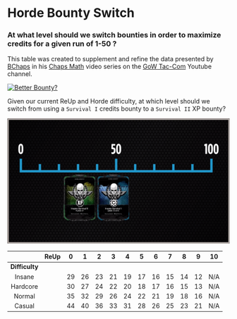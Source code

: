 # Horde Bounty Switch

### At what level should we switch bounties in order to maximize credits for a given run of 1-50 ?

This table was created to supplement and refine the data presented by [BChaps](https://gearsofwar.com/en-us/players/bchaps) in his [Chaps Math](https://www.youtube.com/playlist?list=PLZgFP3wqGQNR-ZDlcfVs0RjSvrkqigPy6) video series on the [GoW Tac-Com](https://www.youtube.com/channel/UCxzFwwwU9Y3wm3FKzR8moyQ) Youtube channel.

[![Better Bounty?](https://img.youtube.com/vi/ojRjj3M8rl4/0.jpg)](https://www.youtube.com/watch?v=ojRjj3M8rl4)

Given our current ReUp and Horde difficulty, at which level should we switch from using a `Survival I` credits bounty to a `Survival II` XP bounty?

![Switch](https://github.com/TheanosLearning/HordeBountySwitch/raw/master/images/bounty-switch.png)

|                	| **ReUp** 	|  0 	|  1 	|  2 	|  3 	|  4 	|  5 	|  6 	|  7 	|  8 	|  9 	|  10 	|
|:--------------:	|:--------:	|:--:	|:--:	|:--:	|:--:	|:--:	|:--:	|:--:	|:--:	|:--:	|:--:	|:---:	|
| **Difficulty** 	|          	|    	|    	|    	|    	|    	|    	|    	|    	|    	|    	|     	|
|     Insane     	|          	| 29 	| 26 	| 23 	| 21 	| 19 	| 17 	| 16 	| 15 	| 14 	| 12 	| N/A 	|
|    Hardcore    	|          	| 30 	| 27 	| 24 	| 22 	| 20 	| 18 	| 17 	| 16 	| 15 	| 13 	| N/A 	|
|     Normal     	|          	| 35 	| 32 	| 29 	| 26 	| 24 	| 22 	| 21 	| 19 	| 18 	| 16 	| N/A 	|
|     Casual     	|          	| 44 	| 40 	| 36 	| 33 	| 31 	| 28 	| 26 	| 25 	| 23 	| 21 	| N/A 	|

